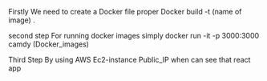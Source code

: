 Firstly We need to create a Docker file proper 
Docker build -t (name of image) .

second step 
For running docker images simply
docker run -it -p 3000:3000 camdy (Docker_images)

Third Step 
By using AWS Ec2-instance Public_IP when can see that react app

